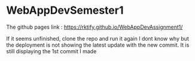 # WebAppDevSemester1

The github pages link : https://rktify.github.io/WebAppDevAssignment1/

If it seems unfinished, clone the repo and run it again
I dont know why but the deployment is not showing the latest update with the new commit. It is still displaying the 1st commit I made
